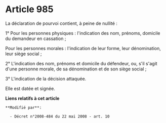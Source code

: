 # Article 985

La déclaration de pourvoi contient, à peine de nullité :

1° Pour les personnes physiques : l'indication des nom, prénoms, domicile du demandeur en cassation ;

Pour les personnes morales : l'indication de leur forme, leur dénomination, leur siège social ;

2° L'indication des nom, prénoms et domicile du défendeur, ou, s'il s'agit d'une personne morale, de sa dénomination et de
son siège social ;

3° L'indication de la décision attaquée.

Elle est datée et signée.

**Liens relatifs à cet article**

	**Modifié par**:

	  - Décret n°2008-484 du 22 mai 2008 - art. 10
